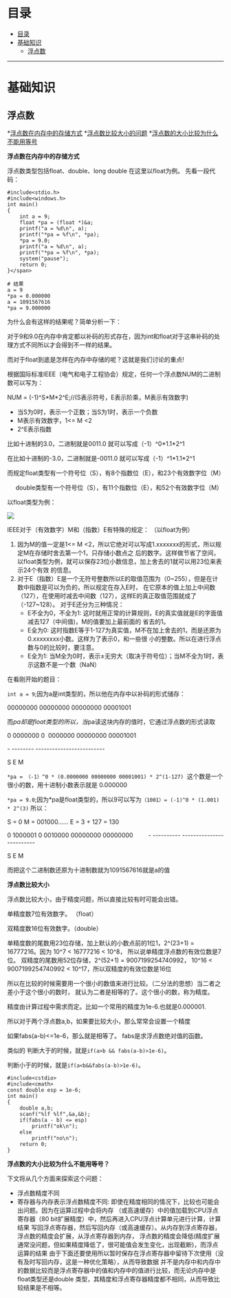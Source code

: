 # 目录

<!--自动插入TOC：https://github.com/ekalinin/github-markdown-toc-->
<!--ts-->
   * [目录](#目录)
   * [基础知识](#基础知识)
      * [浮点数](#浮点数)

<!-- Added by: luyl, at: 2018-11-01T10:56+08:00 -->

<!--te-->

----

# 基础知识

## 浮点数

*[浮点数在内存中的存储方式](https://blog.csdn.net/d_leo/article/details/53046721)
*[浮点数比较大小的问题](https://blog.csdn.net/liujian20150808/article/details/50630546)
*[浮点数的大小比较为什么不能用等号](https://www.cnblogs.com/xiehongfeng100/p/4851201.html)

**浮点数在内存中的存储方式**

浮点数类型包括float、double、long double
在这里以float为例。
先看一段代码：
```
#include<stdio.h>
#include<windows.h>
int main()
{
	int a = 9;
	float *pa = (float *)&a;
	printf("a = %d\n", a);
	printf("*pa = %f\n", *pa);
	*pa = 9.0;
	printf("a = %d\n", a);
	printf("*pa = %f\n", *pa);
	system("pause");
	return 0;
}</span>

# 结果
a = 9
*pa = 0.000000
a = 1091567616
*pa = 9.000000
```
为什么会有这样的结果呢？简单分析一下：

对于9和9.0在内存中肯定都以补码的形式存在，因为int和float对于这串补码的处理方式不同所以才会得到不一样的结果。

而对于float到底是怎样在内存中存储的呢？这就是我们讨论的重点!

根据国际标准IEEE（电气和电子工程协会）规定，任何一个浮点数NUM的二进制数可以写为：

NUM = (-1)^S\*M\*2^E;//(S表示符号，E表示阶乘，M表示有效数字)

* 当S为0时，表示一个正数；当S为1时，表示一个负数
* M表示有效数字，1<= M <2
* 2^E表示指数

比如十进制的3.0，二进制就是0011.0 就可以写成（-1）^0\*1.1\*2^1 

在比如十进制的-3.0，二进制就是-0011.0 就可以写成（-1）^1\*1.1\*2^1 

而规定float类型有一个符号位（S），有8个指数位（E），和23个有效数字位（M）

     double类型有一个符号位（S），有11个指数位（E），和52个有效数字位（M）

以float类型为例：

![](https://img-blog.csdn.net/20161105184604775?watermark/2/text/aHR0cDovL2Jsb2cuY3Nkbi5uZXQv/font/5a6L5L2T/fontsize/400/fill/I0JBQkFCMA==/dissolve/70/gravity/Center)

IEEE对于（有效数字）M和（指数）E有特殊的规定： （以float为例）

1. 因为M的值一定是1<= M <2，所以它绝对可以写成1.xxxxxxx的形式，所以规定M在存储时舍去第一个1，只存储小数点之
后的数字。这样做节省了空间，以float类型为例，就可以保存23位小数信息，加上舍去的1就可以用23位来表示24个有效
的信息。
2. 对于E（指数）E是一个无符号整数所以E的取值范围为（0\~255），但是在计数中指数是可以为负的，所以规定在存入E时，
在它原本的值上加上中间数（127），在使用时减去中间数（127），这样E的真正取值范围就成了（-127\~128）。
对于E还分为三种情况：
	* E不全为0，不全为1: 这时就用正常的计算规则，E的真实值就是E的字面值减去127（中间值)，M的值要加上最前面的
	省去的1。
	* E全为0: 这时指数E等于1-127为真实值，M不在加上舍去的1，而是还原为0.xxxxxxxx小数。这样为了表示0，和一些很
	小的整数。所以在进行浮点数与0的比较时，要注意。
	* E全为1: 当M全为0时，表示±无穷大（取决于符号位）；当M不全为1时，表示这数不是一个数（NaN）

在看刚开始的题目：

`int a = 9`;因为a是int类型的，所以他在内存中以补码的形式储存：

00000000 00000000 00000000 00001001

而*pa却是float类型的所以，当*pa读这块内存的值时，它通过浮点数的形式读取

0  0000000 0    0000000 00000000 00001001        

\- \--------   \-------------------------

S     E               M

`*pa = （-1）^0 * (0.0000000 00000000 00001001) * 2^(1-127)`  这个数是一个很小的数，用十进制小数表示就是
 0.000000

`*pa = 9.0`;因为\*pa是float类型的，所以9可以写为`（1001）= (-1)^0 * (1.001) * 2^(3)` 所以：

S = 0   M = 001000……    E = 3 + 127 = 130

0    1000001 0     0010000 00000000 00000000    
   
\-  \----------   \-------------------------

S        E                  M

而把这个二进制数还原为十进制数就为1091567616就是a的值


**浮点数比较大小**

浮点数比较大小，由于精度问题，所以直接比较有时可能会出错。

单精度数7位有效数字。 （float）

双精度数16位有效数字。（double）

单精度数的尾数用23位存储，加上默认的小数点前的1位1，2^(23+1) = 16777216。因为 10^7 < 16777216 < 10^8，
所以说单精度浮点数的有效位数是7位。 双精度的尾数用52位存储，2^(52+1) = 9007199254740992，
10^16 < 9007199254740992 < 10^17，所以双精度的有效位数是16位


所以在比较的时候需要用一个很小的数值来进行比较。（二分法的思想）当二者之差小于这个很小的数时，
就认为二者是相等的了。这个很小的数，称为精度。

精度由计算过程中需求而定。比如一个常用的精度为1e-6.也就是0.000001.

所以对于两个浮点数a,b，如果要比较大小，那么常常会设置一个精度

如果fabs(a-b)<=1e-6，那么就是相等了。 fabs是求浮点数绝对值的函数。

类似的 判断大于的时候，就是`if(a>b && fabs(a-b)>1e-6)`。

判断小于的时候，就是`if(a<b&&fabs(a-b)>1e-6)`。

```
#include<cstdio>
#include<cmath>
const double esp = 1e-6;
int main()
{
    double a,b;
    scanf("%lf %lf",&a,&b);
    if(fabs(a - b) <= esp)
        printf("ok\n");
    else
        printf("no\n");
    return 0;
}
```


**浮点数的大小比较为什么不能用等号？**

下文将从几个方面来探索这个问题：

* 浮点数精度不同
* 寄存器与内存表示浮点数精度不同: 即使在精度相同的情况下，比较也可能会出问题。因为在运算过程中会将内存
（或高速缓存）中的值加载到CPU浮点寄存器（80 bit扩展精度）中，然后再进入CPU浮点计算单元进行计算，计算结果
写回浮点寄存器，然后写回内存（或高速缓存）。从内存到浮点寄存器，浮点数的精度会扩展，从浮点寄存器到内存，
浮点数的精度会降低(精度扩展通常没问题，但如果精度降低了，很可能值会发生变化，出现截断)，而浮点运算的结果
由于下面还要使用所以暂时保存在浮点寄存器中留待下次使用（没有及时写回内存，这是一种优化策略），从而导致数据
并不是内存中和内存中的数据比较而是浮点寄存器中的值和内存中的值进行比较，而无论内存中是float类型还是double
类型，其精度和浮点寄存器精度都不相同，从而导致比较结果是不相等。  